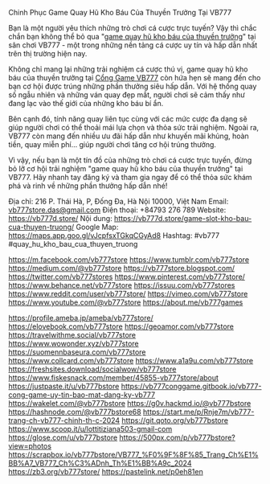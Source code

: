 Chinh Phục Game Quay Hũ Kho Báu Của Thuyền Trưởng Tại VB777

Bạn là một người yêu thích những trò chơi cá cược trực tuyến? Vậy thì chắc chắn bạn không thể bỏ qua "[game quay hũ kho báu của thuyền trưởng](https://vb777d.store/game-slot-kho-bau-cua-thuyen-truong/)" tại sân chơi VB777 - một trong những nền tảng cá cược uy tín và hấp dẫn nhất trên thị trường hiện nay.

Không chỉ mang lại những trải nghiệm cá cược thú vị, game quay hũ kho báu của thuyền trưởng tại [Cổng Game VB777](https://vb777d.store/) còn hứa hẹn sẽ mang đến cho bạn cơ hội được trúng những phần thưởng siêu hấp dẫn. Với hệ thống quay số ngẫu nhiên và những ván quay đẹp mắt, người chơi sẽ cảm thấy như đang lạc vào thế giới của những kho báu bí ẩn.

Bên cạnh đó, tính năng quay liên tục cùng với các mức cược đa dạng sẽ giúp người chơi có thể thoải mái lựa chọn và thỏa sức trải nghiệm. Ngoài ra, VB777 còn mang đến nhiều ưu đãi hấp dẫn như khuyến mãi khủng, hoàn tiền, quay miễn phí... giúp người chơi tăng cơ hội trúng thưởng.

Vì vậy, nếu bạn là một tín đồ của những trò chơi cá cược trực tuyến, đừng bỏ lỡ cơ hội trải nghiệm "game quay hũ kho báu của thuyền trưởng" tại VB777. Hãy nhanh tay đăng ký và tham gia ngay để có thể thỏa sức khám phá và rinh về những phần thưởng hấp dẫn nhé!


Địa chỉ: 216 P. Thái Hà, P, Đống Đa, Hà Nội 10000, Việt Nam
Email: vb777store.das@gmail.com
Điện thoại: +84793 276 789
Website: https://vb777d.store/
Nội dung: https://vb777d.store/game-slot-kho-bau-cua-thuyen-truong/
Google Map: https://maps.app.goo.gl/vJcpfsxTGkqCGyAd8
Hashtag: #vb777 #quay_hu_kho_bau_cua_thuyen_truong



https://m.facebook.com/vb777store
https://www.tumblr.com/vb777store
https://medium.com/@vb777store
https://vb777store.blogspot.com/
https://twitter.com/vb777stores
https://www.pinterest.com/vb777store/
https://www.behance.net/vb777store
https://issuu.com/vb777stores
https://www.reddit.com/user/vb777store/
https://vimeo.com/vb777store
https://www.youtube.com/@vb777store
https://about.me/vb777games


https://profile.ameba.jp/ameba/vb777store/
https://elovebook.com/vb777store
https://geoamor.com/vb777store
https://travelwithme.social/vb777store
https://www.wowonder.xyz/vb777store
https://suomennbaseura.com/vb777store
https://www.collcard.com/vb777store
https://www.a1a9u.com/vb777store
https://freshsites.download/socialwow/vb777store
https://www.fiskesnack.com/member/45855-vb777store/about
https://justpaste.it/u/vb777bstore
https://vb777conggame.gitbook.io/vb777-cong-game-uy-tin-bao-mat-dang-ky-vb777
https://wakelet.com/@vb777bstore
https://g0v.hackmd.io/@vb777bstore
https://hashnode.com/@vb777bstore68
https://start.me/p/Rnje7m/vb777-trang-ch-vb777-chinh-th-c-2024
https://git.qoto.org/vb777bstore
https://www.scoop.it/u/lottitiziana503-gmail-com
https://glose.com/u/vb777bstore
https://500px.com/p/vb777bstore?view=photos
https://scrapbox.io/vb777bstore/VB777_%F0%9F%8F%85_Trang_Ch%E1%BB%A7_VB777_Ch%C3%ADnh_Th%E1%BB%A9c_2024
https://zb3.org/vb777store/
https://pastelink.net/p0eh81en
